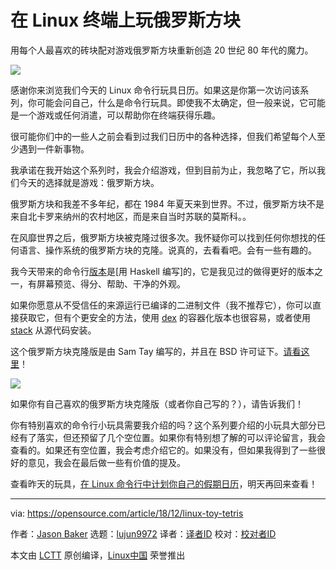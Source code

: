[#]: collector: (lujun9972)
[#]: translator: (geekpi)
[#]: reviewer: ( )
[#]: publisher: ( )
[#]: url: ( )
[#]: subject: (Play Tetris at your Linux terminal)
[#]: via: (https://opensource.com/article/18/12/linux-toy-tetris)
[#]: author: (Jason Baker https://opensource.com/users/jason-baker)

在 Linux 终端上玩俄罗斯方块
======

用每个人最喜欢的砖块配对游戏俄罗斯方块重新创造 20 世纪 80 年代的魔力。

![](https://opensource.com/sites/default/files/styles/image-full-size/public/uploads/linux-toy-tetris.png?itok=_UXtpgzN)

感谢你来浏览我们今天的 Linux 命令行玩具日历。如果这是你第一次访问该系列，你可能会问自己，什么是命令行玩具。即使我不太确定，但一般来说，它可能是一个游戏或任何消遣，可以帮助你在终端获得乐趣。

很可能你们中的一些人之前会看到过我们日历中的各种选择，但我们希望每个人至少遇到一件新事物。

我承诺在我开始这个系列时，我会介绍游戏，但到目前为止，我忽略了它，所以我们今天的选择就是游戏：俄罗斯方块。

俄罗斯方块和我差不多年纪，都在 1984 年夏天来到世界。不过，俄罗斯方块不是来自北卡罗来纳州的农村地区，而是来自当时苏联的莫斯科。。

在风靡世界之后，俄罗斯方块被克隆过很多次。我怀疑你可以找到任何你想找的任何语言、操作系统的俄罗斯方块的克隆。说真的，去看看吧。会有一些有趣的。

我今天带来的命令行[版本][1]是[用 Haskell 编写]的，它是我见过的做得更好的版本之一，有屏幕预览、得分、帮助、干净的外观。

如果你愿意从不受信任的来源运行已编译的二进制文件（我不推荐它），你可以直接获取它，但有个更安全的方法，使用 [dex][2] 的容器化版本也很容易，或者使用 [stack][3] 从源代码安装。

这个俄罗斯方块克隆版是由 Sam Tay 编写的，并且在 BSD 许可证下。[请看这里][1]！

![](https://opensource.com/sites/default/files/uploads/linux-toy-tetris-animated.gif)

如果你有自己喜欢的俄罗斯方块克隆版（或者你自己写的？），请告诉我们！

你有特别喜欢的命令行小玩具需要我介绍的吗？这个系列要介绍的小玩具大部分已经有了落实，但还预留了几个空位置。如果你有特别想了解的可以评论留言，我会查看的。如果还有空位置，我会考虑介绍它的。如果没有，但如果我得到了一些很好的意见，我会在最后做一些有价值的提及。

查看昨天的玩具，[在 Linux 命令行中计划你自己的假期日历][4]，明天再回来查看！

--------------------------------------------------------------------------------

via: https://opensource.com/article/18/12/linux-toy-tetris

作者：[Jason Baker][a]
选题：[lujun9972][b]
译者：[译者ID](https://github.com/译者ID)
校对：[校对者ID](https://github.com/校对者ID)

本文由 [LCTT](https://github.com/LCTT/TranslateProject) 原创编译，[Linux中国](https://linux.cn/) 荣誉推出

[a]: https://opensource.com/users/jason-baker
[b]: https://github.com/lujun9972
[1]: https://github.com/samtay/tetris
[2]: https://github.com/dockerland/dex
[3]: https://docs.haskellstack.org/en/stable/README/#how-to-install
[4]: https://opensource.com/article/18/12/linux-toy-cal
